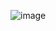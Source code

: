 
![image](https://user-images.githubusercontent.com/101090081/168586870-40b10f53-1528-409e-89da-6cbc5a66625e.png)
